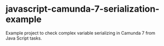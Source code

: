 # javascript-camunda-7-serialization-example
Example project to check complex variable serializing in Camunda 7 from Java Script tasks.
